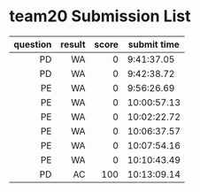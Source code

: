 # team20 Submission List
question | result | score | submit time
----:|----:|-----:|-----
PD | WA | 0 |  9:41:37.05 
PD | WA | 0 |  9:42:38.72 
PE | WA | 0 |  9:56:26.69 
PE | WA | 0 | 10:00:57.13 
PE | WA | 0 | 10:02:22.72 
PE | WA | 0 | 10:06:37.57 
PE | WA | 0 | 10:07:54.16 
PE | WA | 0 | 10:10:43.49 
PD | AC | 100 | 10:13:09.14 
